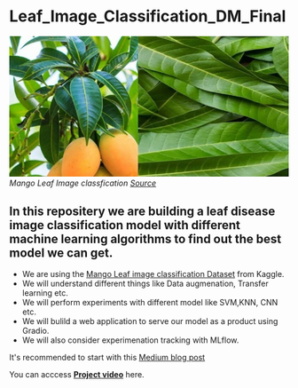 # Leaf_Image_Classification_DM_Final

![Image](final_proj.jpg)
*Mango Leaf Image classfication [Source](https://www.kaggle.com/datasets/aryashah2k/mango-leaf-disease-dataset)*

## In this repositery we are building a leaf disease image classification model with different machine learning algorithms to find out the best model we can get.
- We are using the [Mango Leaf image classification Dataset](https://www.kaggle.com/datasets/aryashah2k/mango-leaf-disease-dataset) from Kaggle.
- We will understand different things like Data augmenation, Transfer learning etc.
- We will perform experiments with different model like SVM,KNN, CNN etc.
- We will bulild a web application to serve our model as a product using Gradio.
- We will also consider experimenation tracking with MLflow.

It's recommended to start with this [Medium blog post](https://medium.com/@gauravthorat1998/leaf-disease-dataset-image-classifier-845a23ddfa32)

You can acccess [__Project video__](https://www.youtube.com/watch?v=JztsuLuHHTs) here.
